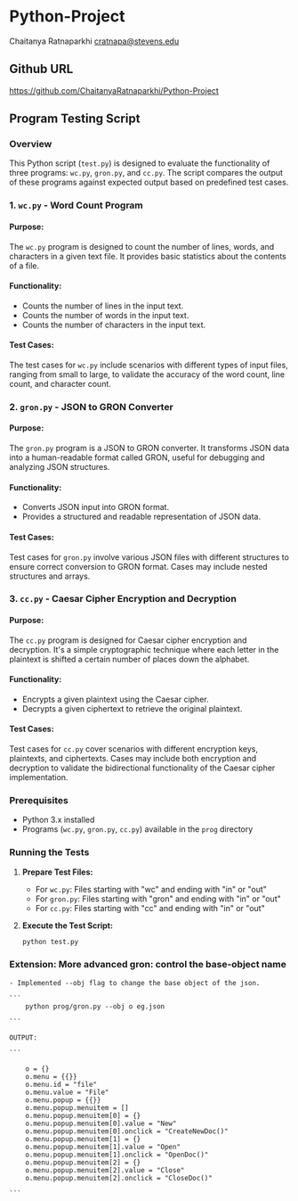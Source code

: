 # Python-Project
Chaitanya Ratnaparkhi cratnapa@stevens.edu

## Github URL

https://github.com/ChaitanyaRatnaparkhi/Python-Project



## Program Testing Script

### Overview

This Python script (`test.py`) is designed to evaluate the functionality of three programs: `wc.py`, `gron.py`, and `cc.py`. The script compares the output of these programs against expected output based on predefined test cases.

### 1. `wc.py` - Word Count Program

#### Purpose:
The `wc.py` program is designed to count the number of lines, words, and characters in a given text file. It provides basic statistics about the contents of a file.

#### Functionality:
- Counts the number of lines in the input text.
- Counts the number of words in the input text.
- Counts the number of characters in the input text.

#### Test Cases:
The test cases for `wc.py` include scenarios with different types of input files, ranging from small to large, to validate the accuracy of the word count, line count, and character count.

### 2. `gron.py` - JSON to GRON Converter

#### Purpose:
The `gron.py` program is a JSON to GRON converter. It transforms JSON data into a human-readable format called GRON, useful for debugging and analyzing JSON structures.

#### Functionality:
- Converts JSON input into GRON format.
- Provides a structured and readable representation of JSON data.

#### Test Cases:
Test cases for `gron.py` involve various JSON files with different structures to ensure correct conversion to GRON format. Cases may include nested structures and arrays.

### 3. `cc.py` - Caesar Cipher Encryption and Decryption

#### Purpose:
The `cc.py` program is designed for Caesar cipher encryption and decryption. It's a simple cryptographic technique where each letter in the plaintext is shifted a certain number of places down the alphabet.

#### Functionality:
- Encrypts a given plaintext using the Caesar cipher.
- Decrypts a given ciphertext to retrieve the original plaintext.

#### Test Cases:
Test cases for `cc.py` cover scenarios with different encryption keys, plaintexts, and ciphertexts. Cases may include both encryption and decryption to validate the bidirectional functionality of the Caesar cipher implementation.

### Prerequisites

- Python 3.x installed
- Programs (`wc.py`, `gron.py`, `cc.py`) available in the `prog` directory

### Running the Tests

1. **Prepare Test Files:**
   - For `wc.py`: Files starting with "wc" and ending with "in" or "out"
   - For `gron.py`: Files starting with "gron" and ending with "in" or "out"
   - For `cc.py`: Files starting with "cc" and ending with "in" or "out"

2. **Execute the Test Script:**

   ```bash
   python test.py


### Extension: More advanced gron: control the base-object name

    - Implemented --obj flag to change the base object of the json.
    
    ```
        python prog/gron.py --obj o eg.json

    ```

    OUTPUT:
    
    ```

        o = {}
        o.menu = {{}}
        o.menu.id = "file"
        o.menu.value = "File"
        o.menu.popup = {{}}
        o.menu.popup.menuitem = []
        o.menu.popup.menuitem[0] = {}
        o.menu.popup.menuitem[0].value = "New"
        o.menu.popup.menuitem[0].onclick = "CreateNewDoc()"
        o.menu.popup.menuitem[1] = {}
        o.menu.popup.menuitem[1].value = "Open"
        o.menu.popup.menuitem[1].onclick = "OpenDoc()"
        o.menu.popup.menuitem[2] = {}
        o.menu.popup.menuitem[2].value = "Close"
        o.menu.popup.menuitem[2].onclick = "CloseDoc()"

    ```
